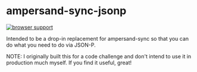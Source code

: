 # ampersand-sync-jsonp

[![browser support](https://ci.testling.com/mrDarcyMurphy/ampersand-sync-jsonp.png)
](https://ci.testling.com/mrDarcyMurphy/ampersand-sync-jsonp)

Intended to be a drop-in replacement for ampersand-sync so that you can do what you need to do via JSON-P.

NOTE: I originally built this for a code challenge and don't intend to use it in production much myself. If you find it useful, great!

